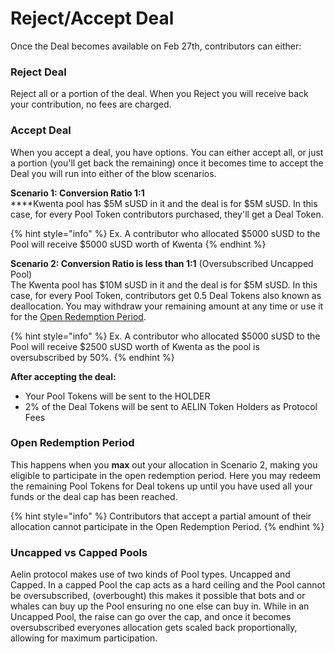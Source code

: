 # Reject/Accept Deal

Once the Deal becomes available on Feb 27th, contributors can either:

### **Reject Deal** <a href="#reject-deal" id="reject-deal"></a>

Reject all or a portion of the deal. When you Reject you will receive back your contribution, no fees are charged.

### Accept Deal <a href="#accept-deal" id="accept-deal"></a>

When you accept a deal, you have options. You can either accept all, or just a portion (you'll get back the remaining) once it becomes time to accept the Deal you will run into either of the blow scenarios.

**Scenario 1: Conversion Ratio 1:1**\
****Kwenta pool has $5M sUSD in it and the deal is for $5M sUSD. In this case, for every Pool Token contributors purchased, they'll get a Deal Token.

{% hint style="info" %}
Ex. A contributor who allocated $5000 sUSD to the Pool will receive $5000 sUSD worth of Kwenta
{% endhint %}

**Scenario 2: Conversion Ratio is less than 1:1** (Oversubscribed Uncapped Pool)\
The Kwenta pool has $10M sUSD in it and the deal is for $5M sUSD. In this case, for every Pool Token, contributors get 0.5 Deal Tokens also known as deallocation. You may withdraw your remaining amount at any time or use it for the [Open Redemption Period](reject-accept-deal.md#open-redemption-period).

{% hint style="info" %}
Ex. A contributor who allocated $5000 sUSD to the Pool will receive $2500 sUSD worth of Kwenta as the pool is oversubscribed by 50%.
{% endhint %}

**After accepting the deal:**

* Your Pool Tokens will be sent to the HOLDER
* 2% of the Deal Tokens will be sent to AELIN Token Holders as Protocol Fees

### **Open Redemption Period** <a href="#open-redemption-period" id="open-redemption-period"></a>

This happens when you **max** out your allocation in Scenario 2, making you eligible to participate in the open redemption period. Here you may redeem the remaining Pool Tokens for Deal tokens up until you have used all your funds or the deal cap has been reached.

{% hint style="info" %}
Contributors that accept a partial amount of their allocation cannot participate in the Open Redemption Period.
{% endhint %}

### **Uncapped vs Capped Pools**

Aelin protocol makes use of two kinds of Pool types. Uncapped and Capped. In a capped Pool the cap acts as a hard ceiling and the Pool cannot be oversubscribed, (overbought) this makes it possible that bots and or whales can buy up the Pool ensuring no one else can buy in. While in an Uncapped Pool, the raise can go over the cap, and once it becomes oversubscribed everyones allocation gets scaled back proportionally, allowing for maximum participation.&#x20;
